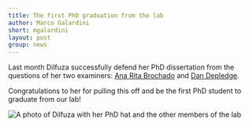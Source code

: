 ```yaml
---
title: The first PhD graduation from the lab
author: Marco Galardini
short: mgalardini
layout: post
group: news
---
```


Last month Dilfuza successfully defend her PhD dissertation from the questions of her
two examiners: [Ana Rita Brochado](https://www.brochadolab.com/) and [Dan Depledge](https://depledgelab.github.io/).

Congratulations to her for pulling this off and be the first PhD student to graduate from our lab!

<img class="img-fluid" src="{{ site.url }}/static/img/news/20240703_dilfuza.jpg" alt="A photo of Dilfuza with her PhD hat and the other members of the lab">
